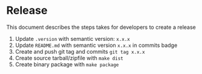 Release
=======

This document describes the steps takes for developers to create a release

1. Update `.version` with semantic version: `x.x.x`
2. Update `README.md` with semantic version `x.x.x` in commits badge
2. Create and push git tag and commits `git tag x.x.x`
3. Create source tarball/zipfile with `make dist`
4. Create binary package with `make package`

